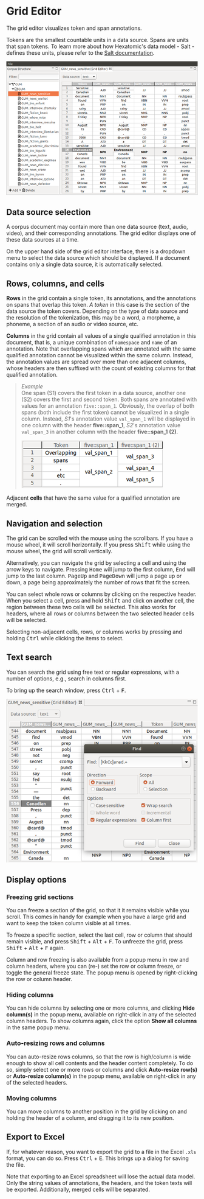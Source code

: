 # Grid Editor

The grid editor visualizes token and span annotations.

Tokens are the smallest countable units in a data source.
Spans are units that span tokens.
To learn more about how Hexatomic's data model - Salt - defines these units, please refer to the [Salt documentation](https://corpus-tools.org/salt/#documentation).

![Screenshot of the grid editor](grid-viewer.png)

## Data source selection

A corpus document may contain more than one data source (text, audio, video), and their corresponding annotations.
The grid editor displays one of these data sources at a time.

On the upper hand side of the grid editor interface, there is a dropdown menu to select the data source which should be displayed.
If a document contains only a single data source, it is automatically selected.

## Rows, columns, and cells

**Rows** in the grid contain a single token, its annotations, and the annotations on spans that overlap this token. *A token* in this case is the section of the data source the token covers. Depending on the type of data source and the resolution of the tokenization, this may be a word, a morpheme, a phoneme, a section of an audio or video source, etc.

**Columns** in the grid contain all values of a single qualified annotation in this document, that is, a unique combination of `namespace` and `name` of an annotation.
Note that overlapping spans which are annotated with the same qualified annotation cannot be visualized within the same column.
Instead, the annotation values are spread over more than one adjacent columns, whose headers are then suffixed with the count of existing columns for that qualified annotation.

> *Example*  
> One span (S1) covers the first token in a data source, another one (S2) covers the first and second token.
> Both spans are annotated with values for an annotation `five::span_1`.
> Obviously, the overlap of both spans (both include the first token) cannot be visualized in a single column.
> Instead, *S1*'s annotation value `val_span_1` will be displayed in one column with the header **five::span_1**, *S2*'s annotation value `val_span_3` in another column with the header **five::span_1 (2)**.  
>
> ![Screenshot of an annotation grid showing overlapping spans](overlap.png)

Adjacent **cells** that have the same value for a qualified annotation are merged.

## Navigation and selection

The grid can be scrolled with the mouse using the scrollbars.
If you have a mouse wheel, it will scroll horizontally.
If you press <kbd>Shift</kbd> while using the mouse wheel, the grid will scroll vertically.

Alternatively, you can navigate the grid by selecting a cell and using the arrow keys to navigate.
Pressing <kbd>Home</kbd> will jump to the first column, <kbd>End</kbd> will jump to the last column.
<kbd>PageUp</kbd> and <kbd>PageDown</kbd> will jump a page up or down, a page being approximately the number of rows that fit the screen.

You can select whole rows or columns by clicking on the respective header.
When you select a cell, press and hold <kbd>Shift</kbd> and click on another cell, the region between these two cells will be selected.
This also works for headers, where all rows or columns between the two selected header cells will be selected.

Selecting non-adjacent cells, rows, or columns works by pressing and holding <kbd>Ctrl</kbd> while clicking the items to select.

## Text search

You can search the grid using free text or regular expressions, with a number of options, e.g., search in columns first.

To bring up the search window, press <kbd>Ctrl</kbd> + <kbd>F</kbd>.

![Screenshot of the search window showing examples](search.png)

## Display options

### Freezing grid sections

You can freeze a section of the grid, so that it it remains visible while you scroll.
This comes in handy for example when you have a large grid and want to keep the token column visible at all times.

To freeze a specific section, select the last cell, row or column that should remain visible, and press <kbd>Shift</kbd> + <kbd>Alt</kbd> + <kbd>F</kbd>.
To unfreeze the grid, press <kbd>Shift</kbd> + <kbd>Alt</kbd> + <kbd>F</kbd> again.

Column and row freezing is also available from a popup menu in row and column headers, where you can (re-) set the row or column freeze, or toggle the general freeze state.
The popup menu is opened by right-clicking the row or column header.

### Hiding columns

You can hide columns by selecting one or more columns, and clicking **Hide column(s)** in the popup menu, available on right-click in any of the selected column headers.
To show columns again, click the option **Show all columns** in the same popup menu.

### Auto-resizing rows and columns

You can auto-resize rows columns, so that the row is high/column is wide enough to show all cell contents and the header content completely.
To do so, simply select one or more rows or columns and click **Auto-resize row(s)** or **Auto-resize column(s)** in the popup menu, available on right-click in any of the selected headers.

### Moving columns

You can move columns to another position in the grid by clicking on and holding the header of a column, and dragging it to its new position.

## Export to Excel

If, for whatever reason, you want to export the grid to a file in the Excel `.xls` format, you can do so.
Press <kbd>Ctrl</kbd> + <kbd>E</kbd>. This brings up a dialog for saving the file.

Note that exporting to an Excel spreadsheet will lose the actual data model.
Only the string values of annotations, the headers, and the token texts will be exported.
Additionally, merged cells will be separated.